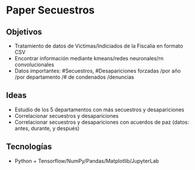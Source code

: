 # Paper Secuestros

## Objetivos

- Tratamiento de datos de Victimas/Indiciados de la Fiscalia en formato CSV
- Encontrar información mediante kmeans/redes neuronales/rn convolucionales
- Datos importantes: #Secuestros, #Desapariciones forzadas /por año /por departamento /# de condenados /denuncias

## Ideas

- Estudio de los 5 departamentos con más secuestros y desapariciones
- Correlacionar secuestros y desapariciones
- Correlacionar secuestros y desapariciones con acuerdos de paz (datos: antes, durante, y después)

## Tecnologías

- Python + Tensorflow/NumPy/Pandas/Matplotlib/JupyterLab
